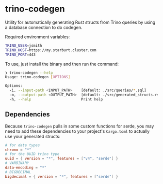 # trino-codegen

Utility for automatically generating Rust structs from Trino queries by using a database connection to do codegen.

Required environment variables:

```sh
TRINO_USER=jsmith
TRINO_HOST=https://my.starburt.cluster.com
TRINO_PORT=443
```

To use, just install the binary and then run the command:

```sh
❯ trino-codegen --help
Usage: trino-codegen [OPTIONS]

Options:
  -i, --input-path <INPUT_PATH>    [default: ./src/queries/*.sql]
  -o, --output-path <OUTPUT_PATH>  [default: ./src/generated_structs.rs]
  -h, --help                       Print help
```

## Dependencies

Because `trino-codegen` pulls in some custom functions for serde, you may need to add these dependencies to your project's `Cargo.toml` to actually use your generated structs:

```toml
# for date types
chrono = "*"
# for the UUID trino type
uuid = { version = "*", features = ["v4", "serde"] }
# VARBINARY
data-encoding = "*"
# BIGDECIMAL
bigdecimal = { version = "*", features = ["serde"] }
```
